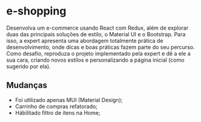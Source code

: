# e-shopping
Desenvolva um e-commerce usando React com Redux, além de explorar duas das principais soluções de estilo, o Material UI e o Bootstrap. Para isso, a expert apresenta uma abordagem totalmente prática de desenvolvimento, onde dicas e boas práticas fazem parte do seu percurso. Como desafio, reproduza o projeto implementado pela expert e dê a ele a sua cara, criando novos estilos e personalizando a página inicial (como sugerido por ela).

## Mudanças
- Foi utilizado apenas MUI (Material Design);
- Carrinho de compras refatorado;
- Hábilitado filtro de itens na Home;
